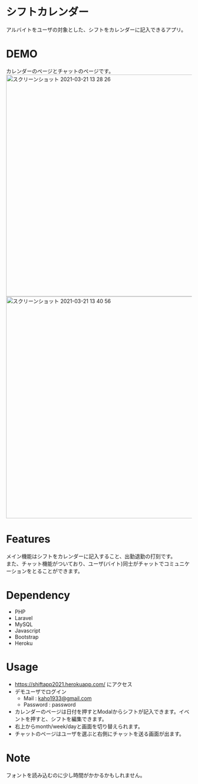 
# シフトカレンダー
アルバイトをユーザの対象とした、シフトをカレンダーに記入できるアプリ。

# DEMO
カレンダーのページとチャットのページです。
<img width="600" alt="スクリーンショット 2021-03-21 13 28 26" src="https://user-images.githubusercontent.com/54792380/111894037-c1e2a080-8a4a-11eb-8409-a64227fc4c59.png"><img width="600" alt="スクリーンショット 2021-03-21 13 40 56" src="https://user-images.githubusercontent.com/54792380/111894078-2ef63600-8a4b-11eb-8305-57ec2ac4780d.png">

# Features
メイン機能はシフトをカレンダーに記入すること、出勤退勤の打刻です。  
また、チャット機能がついており、ユーザ(バイト)同士がチャットでコミュニケーションをとることができます。

# Dependency

- PHP
- Laravel
- MySQL
- Javascript
- Bootstrap
- Heroku

# Usage
- https://shiftapp2021.herokuapp.com/ にアクセス
- デモユーザでログイン
    - Mail : kaho1933@gmail.com
    - Password : password
- カレンダーのページは日付を押すとModalからシフトが記入できます。イベントを押すと、シフトを編集できます。
- 右上からmonth/week/dayと画面を切り替えられます。
- チャットのページはユーザを選ぶと右側にチャットを送る画面が出ます。

# Note
フォントを読み込むのに少し時間がかかるかもしれません。




